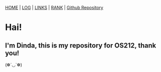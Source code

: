 [HOME](.) | [LOG](TXT/mylog.txt) | [LINKS](LINKS/) | [RANK](TXT/myrank.txt) | [Github Repository](https://github.com/dindasrg/os212) 

# Hai!

## I'm Dinda, this is  my repository for OS212, thank you!

(❁´◡`❁)
